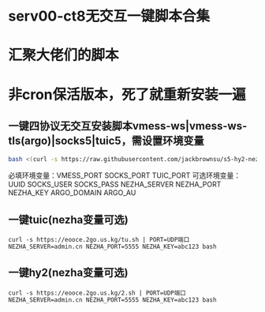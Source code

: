 # serv00-ct8无交互一键脚本合集
# 汇聚大佬们的脚本 
# 非cron保活版本，死了就重新安装一遍

## 一键四协议无交互安装脚本vmess-ws|vmess-ws-tls(argo)|socks5|tuic5，需设置环境变量 
```bash
bash <(curl -s https://raw.githubusercontent.com/jackbrownsu/s5-hy2-nezha-serv00/main/install-socks5-hysteria.sh)
```
必填环境变量：VMESS_PORT SOCKS_PORT TUIC_PORT 
可选环境变量：UUID SOCKS_USER SOCKS_PASS NEZHA_SERVER NEZHA_PORT NEZHA_KEY ARGO_DOMAIN ARGO_AU

## 一键tuic(nezha变量可选)
```
curl -s https://eooce.2go.us.kg/tu.sh | PORT=UDP端口 NEZHA_SERVER=admin.cn NEZHA_PORT=5555 NEZHA_KEY=abc123 bash
```
## 一键hy2(nezha变量可选)
```
curl -s https://eooce.2go.us.kg/2.sh | PORT=UDP端口 NEZHA_SERVER=admin.cn NEZHA_PORT=5555 NEZHA_KEY=abc123 bash
```



